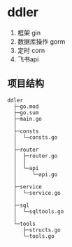 # ddler
1. 框架 gin
2. 数据库操作 gorm
3. 定时 corn
4. 飞书api
## 项目结构
```
ddler
  ├─go.mod
  ├─go.sum
  ├─main.go
  │
  ├─consts
  │  └─consts.go
  │
  ├─router
  │  ├─router.go
  │  │
  │  └─api
  │     └─api.go
  │
  ├─service
  │  └─service.go
  │
  ├─sql
  │  └─sqltools.go
  │
  └─tools
     ├─structs.go
     └─tools.go
```

